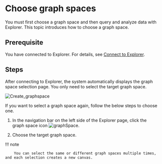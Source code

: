 # Choose graph spaces

You must first choose a graph space and then query and analyze data with Explorer. This topic introduces how to choose a graph space.

## Prerequisite

You have connected to Explorer. For details, see [Connect to Explorer](../deploy-connect/ex-ug-connect.md).

## Steps

After connecting to Explorer, the system automatically displays the graph space selection page. You only need to select the target graph space.

![Create_graphspace](https://docs-cdn.nebula-graph.com.cn/figures/select-space-220718-en.png)

If you want to select a graph space again, follow the below steps to choose one.

1. In the navigation bar on the left side of the Explorer page, click the graph space icon ![graphSpace](https://docs-cdn.nebula-graph.com.cn/figures/nav-graphSpace.png).

2. Choose the target graph space.

  !!! note

        You can select the same or different graph spaces multiple times, and each selection creates a new canvas.
